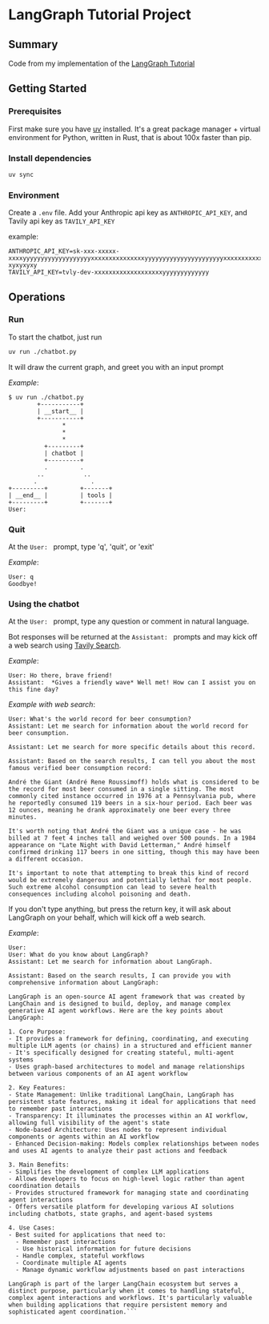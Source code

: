 # LangGraph Tutorial Project

## Summary
Code from my implementation of the [LangGraph Tutorial](https://langchain-ai.github.io/langgraph/concepts/why-langgraph/)

## Getting Started

### Prerequisites
First make sure you have [uv](https://docs.astral.sh/uv/) installed. It's a
great package manager + virtual environment for Python, written in Rust, that
is about 100x faster than pip.

### Install dependencies
```bash
uv sync
```

### Environment
Create a `.env` file. Add your Anthropic api key as `ANTHROPIC_API_KEY`, and
Tavily api key as `TAVILY_API_KEY`

example:
```
ANTHROPIC_API_KEY=sk-xxx-xxxxx-xxxxyyyyyyyyyyyyyyyyyyyxxxxxxxxxxxxxxxyyyyyyyyyyyyyyyyyyyyyyxxxxxxxxxxxxxxxyyyyyyyyxyy-xyxyxyxy
TAVILY_API_KEY=tvly-dev-xxxxxxxxxxxxxxxxxxxyyyyyyyyyyyyy
```

## Operations
### Run
To start the chatbot, just run
```bash
uv run ./chatbot.py
```

It will draw the current graph, and greet you with an input prompt

*Example*:
```
$ uv run ./chatbot.py
        +-----------+
        | __start__ |
        +-----------+
               *
               *
               *
          +---------+
          | chatbot |
          +---------+
          .         .
        ..           ..
       .               .
+---------+         +-------+
| __end__ |         | tools |
+---------+         +-------+
User: 
```

### Quit
At the `User: ` prompt, type 'q', 'quit', or 'exit'

*Example*:
```
User: q
Goodbye!
```

### Using the chatbot
At the `User: ` prompt, type any question or comment in natural language.

Bot responses will be returned at the `Assistant: ` prompts and may kick off a
web search using [Tavily Search](https://www.tavily.com/).

*Example*:
```
User: Ho there, brave friend!
Assistant:  *Gives a friendly wave* Well met! How can I assist you on this fine day?
```

*Example with web search*:
```
User: What's the world record for beer consumption?
Assistant: Let me search for information about the world record for beer consumption.

Assistant: Let me search for more specific details about this record.

Assistant: Based on the search results, I can tell you about the most famous verified beer consumption record:

André the Giant (André Rene Roussimoff) holds what is considered to be the record for most beer consumed in a single sitting. The most commonly cited instance occurred in 1976 at a Pennsylvania pub, where he reportedly consumed 119 beers in a six-hour period. Each beer was 12 ounces, meaning he drank approximately one beer every three minutes.

It's worth noting that André the Giant was a unique case - he was billed at 7 feet 4 inches tall and weighed over 500 pounds. In a 1984 appearance on "Late Night with David Letterman," André himself confirmed drinking 117 beers in one sitting, though this may have been a different occasion.

It's important to note that attempting to break this kind of record would be extremely dangerous and potentially lethal for most people. Such extreme alcohol consumption can lead to severe health consequences including alcohol poisoning and death.
```

If you don't type anything, but press the return key, it will ask about
LangGraph on your behalf, which will kick off a web search.

*Example*:
```
User:
User: What do you know about LangGraph?
Assistant: Let me search for information about LangGraph.

Assistant: Based on the search results, I can provide you with comprehensive information about LangGraph:

LangGraph is an open-source AI agent framework that was created by LangChain and is designed to build, deploy, and manage complex generative AI agent workflows. Here are the key points about LangGraph:

1. Core Purpose:
- It provides a framework for defining, coordinating, and executing multiple LLM agents (or chains) in a structured and efficient manner
- It's specifically designed for creating stateful, multi-agent systems
- Uses graph-based architectures to model and manage relationships between various components of an AI agent workflow

2. Key Features:
- State Management: Unlike traditional LangChain, LangGraph has persistent state features, making it ideal for applications that need to remember past interactions
- Transparency: It illuminates the processes within an AI workflow, allowing full visibility of the agent's state
- Node-based Architecture: Uses nodes to represent individual components or agents within an AI workflow
- Enhanced Decision-making: Models complex relationships between nodes and uses AI agents to analyze their past actions and feedback

3. Main Benefits:
- Simplifies the development of complex LLM applications
- Allows developers to focus on high-level logic rather than agent coordination details
- Provides structured framework for managing state and coordinating agent interactions
- Offers versatile platform for developing various AI solutions including chatbots, state graphs, and agent-based systems

4. Use Cases:
- Best suited for applications that need to:
  - Remember past interactions
  - Use historical information for future decisions
  - Handle complex, stateful workflows
  - Coordinate multiple AI agents
  - Manage dynamic workflow adjustments based on past interactions

LangGraph is part of the larger LangChain ecosystem but serves a distinct purpose, particularly when it comes to handling stateful, complex agent interactions and workflows. It's particularly valuable when building applications that require persistent memory and sophisticated agent coordination.```
